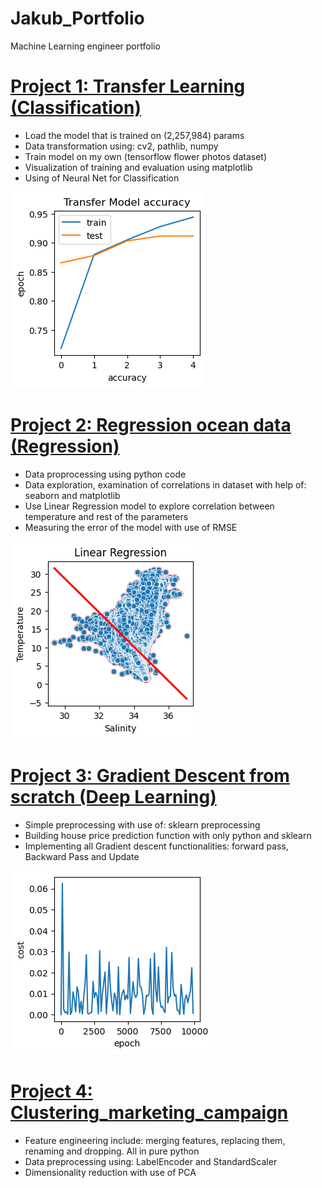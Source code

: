 # Jakub_Portfolio
Machine Learning engineer portfolio

# [Project 1: Transfer Learning (Classification)](https://github.com/JakubTabor/Portfolio_Classification)
* Load the model that is trained on (2,257,984) params
* Data transformation using: cv2, pathlib, numpy
* Train model on my own (tensorflow flower photos dataset)
* Visualization of training and evaluation using matplotlib
* Using of Neural Net for Classification

![](https://github.com/JakubTabor/Jakub_Portfolio/blob/main/images/transfer_learning.png)


# [Project 2: Regression ocean data (Regression)](https://github.com/JakubTabor/Portfolio_Regression)
* Data proprocessing using python code
* Data exploration, examination of correlations in dataset with help of: seaborn and matplotlib
* Use Linear Regression model to explore correlation between temperature and rest of the parameters
* Measuring the error of the model with use of RMSE

![](https://github.com/JakubTabor/Jakub_Portfolio/blob/main/images/Regression.png)


# [Project 3: Gradient Descent from scratch (Deep Learning)](https://github.com/JakubTabor/Portfolio_Deep_Learning)
* Simple preprocessing with use of: sklearn preprocessing
* Building house price prediction function with only python and sklearn
* Implementing all Gradient descent functionalities: forward pass, Backward Pass and Update

![](https://github.com/JakubTabor/Jakub_Portfolio/blob/main/images/gradient_descent.png)

# [Project 4: Clustering_marketing_campaign](https://github.com/JakubTabor/Portfolio_Clustering)
* Feature engineering include: merging features, replacing them, renaming and dropping. All in pure python
* Data preprocessing using: LabelEncoder and StandardScaler
* Dimensionality reduction with use of PCA

